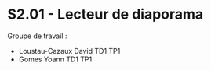 # S2.01 - Lecteur de diaporama

Groupe de travail :
  - Loustau-Cazaux David TD1 TP1
  - Gomes Yoann TD1 TP1
